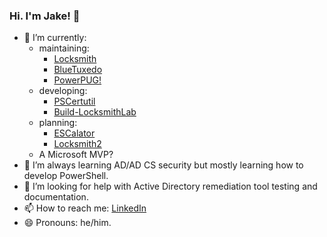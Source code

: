 ### Hi. I'm Jake! 👋

- 🔭 I’m currently:
  - maintaining:
    - [Locksmith](https://github.com/jakehildreth/Locksmith)
    - [BlueTuxedo](https://github.com/jakehildreth/BlueTuxedo)
    - [PowerPUG!](https://github.com/jakehildreth/PowerPUG)
  - developing:
    - [PSCertutil](https://github.com/jakehildreth/PSCertutil)
    - [Build-LocksmithLab](https://github.com/jakehildreth/Build-LocksmithLab)
  - planning:
    - [ESCalator](https://github.com/jakehildreth/ESCalator)
    - [Locksmith2](https://github.com/jakehildreth/Locksmith2)    
  - A Microsoft MVP?
- 🌱 I’m always learning AD/AD CS security but mostly learning how to develop PowerShell.
- 🤔 I’m looking for help with Active Directory remediation tool testing and documentation.
- 📫 How to reach me: [LinkedIn](https://linked.in/jakehildreth)
- 😄 Pronouns: he/him.
